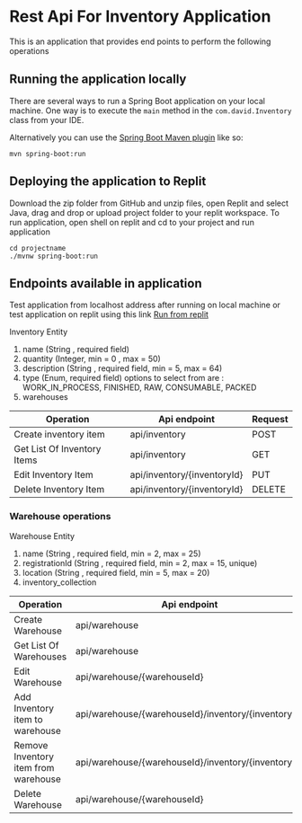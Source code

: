 # Rest Api For Inventory Application

This is an application that provides end points to perform the following operations

## Running the application locally

There are several ways to run a Spring Boot application on your local machine. One way is to execute the `main` method in the `com.david.Inventory` class from your IDE.

Alternatively you can use the [Spring Boot Maven plugin](https://docs.spring.io/spring-boot/docs/current/reference/html/build-tool-plugins-maven-plugin.html) like so:

```shell
mvn spring-boot:run
```

## Deploying the application to Replit

Download the zip folder from GitHub and unzip files, open Replit and select Java, drag and drop or upload project folder to your replit workspace.
To run application, open shell on replit and cd to your project and run application

```shell
cd projectname
./mvnw spring-boot:run
```

## Endpoints available in application

Test application from localhost address after running on local machine or test application on replit using this link [Run from replit](https://replit.com/@DavidAdeCreator/inventoryapis#Inventory/src/main/java/com/david/Inventory/InventoryApplication.java)


Inventory Entity
1. name (String , required field)
2. quantity (Integer, min = 0 , max = 50)
3. description (String , required field, min = 5, max = 64)
4. type (Enum, required field) options to select from are : WORK_IN_PROCESS,
   FINISHED,
   RAW,
   CONSUMABLE,
   PACKED
5. warehouses

Operation  | Api endpoint                | Request
------------- |-----------------------------| -------------
Create inventory item  | api/inventory               | POST
Get List Of Inventory Items | api/inventory               | GET
Edit Inventory Item | api/inventory/{inventoryId} | PUT
Delete Inventory Item | api/inventory/{inventoryId} | DELETE

### Warehouse operations

Warehouse Entity
1. name (String , required field, min = 2, max = 25)
2. registrationId (String , required field, min = 2, max = 15, unique)
3. location (String , required field, min = 5, max = 20)
4. inventory_collection

Operation  | Api endpoint                                        | Request
------------- |-----------------------------------------------------| -------------
Create Warehouse  | api/warehouse                                       | POST
Get List Of Warehouses | api/warehouse                                       | GET
Edit Warehouse | api/warehouse/{warehouseId}                         | PUT
Add Inventory item to warehouse | api/warehouse/{warehouseId}/inventory/{inventoryId} | PUT
Remove Inventory item from warehouse | api/warehouse/{warehouseId}/inventory/{inventoryId} | PUT
Delete Warehouse | api/warehouse/{warehouseId}                         | DELETE

